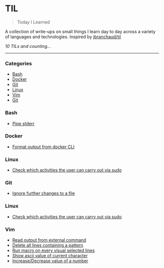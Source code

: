 # TIL

> Today I Learned

A collection of write-ups on small things I learn day to day across a variety of
languages and technologies. Inspired by [jbranchaud/til](https://github.com/jbranchaud/til)

_10 TILs and counting..._

---

### Categories

* [Bash](#bash)
* [Docker](#docker)
* [Git](#git)
* [Linux](#linux)
* [Vim](#vim)
* [Git](#git)

### Bash
- [Pipe stderr](bash/pipe-stderr.md)

### Docker
- [Format output from docker CLI](docker/format-output-from-docker-cli.md)

### Linux
- [Check which activities the user can carry out via sudo](linux/check-which-activities-the-user-can-carry-out-via-sudo.md)

### Git
- [Ignore further changes to a file](git/ignore-further-changes-to-a-file.md)

### Linux
- [Check which activities the user can carry out via sudo](linux/check-which-activities-the-user-can-carry-out-via-sudo.md)

### Vim
- [Read output from external command](vim/read-output-from-external-command.md)
- [Delete all lines containing a pattern](vim/delete-all-lines-containing-a-pattern.md)
- [Run macro on every visual selected lines](vim/run-macro-on-every-visual-selected-lines.md)
- [Show ascii value of current character](vim/show-ascii-value-of-current-character.md)
- [Increase/Decrease value of a number](vim/increase-decrease-value-of-a-number.md)
